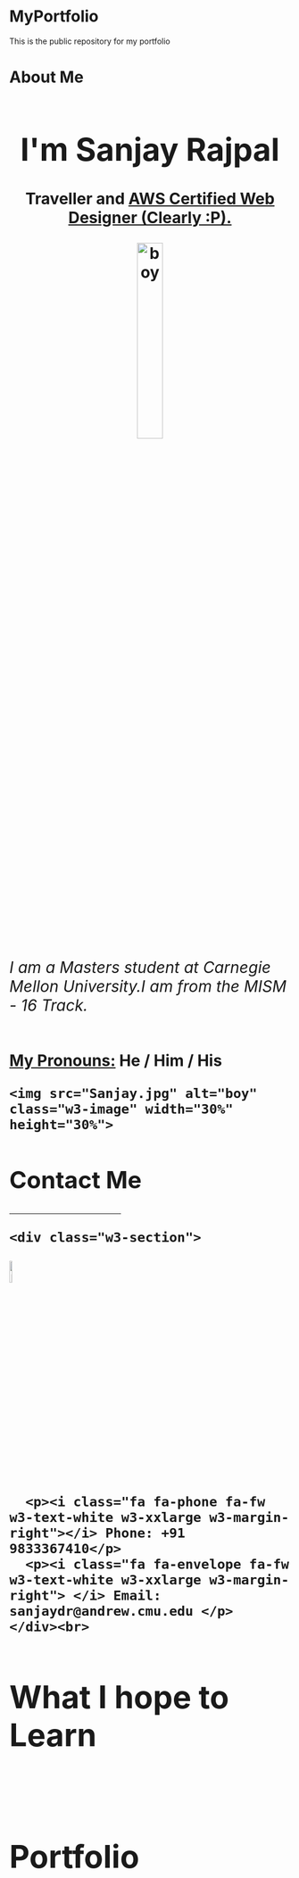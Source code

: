 # MyPortfolio
This is the public repository for my portfolio


<meta charset="UTF-8">
<meta name="viewport" content="width=device-width, initial-scale=1">
<link rel="stylesheet" href="https://www.w3schools.com/w3css/4/w3.css">
<link rel="stylesheet" href="https://fonts.googleapis.com/css?family=Montserrat">
<link rel="stylesheet" href="https://cdnjs.cloudflare.com/ajax/libs/font-awesome/4.7.0/css/font-awesome.min.css">

<body class="w3-black">
<H1> About Me <H1>
<!-- Page Content -->
<div class="w3-padding-large" id="main">
  <!-- Header/Home -->
  <header class="w3-container w3-padding-32 w3-center w3-black" id="home">
    <h1 class="w3-jumbo"><span class="w3-hide-small">I'm</span> Sanjay Rajpal</h1>
    <p>Traveller and <a href="#me" class="w3-hover-text-green" title="Click if you dont trust me">AWS Certified Web Designer (Clearly :P).</a></p>
    <img src="Sanjay.jpg" alt="boy" class="w3-image" width="30%" height="30%">
  </header>
    <h6>I am a Masters student at Carnegie Mellon University.I am from the MISM - 16 Track.</h6>
    <b><u>My Pronouns:</u></b> He / Him / His
    
    <img src="Sanjay.jpg" alt="boy" class="w3-image" width="30%" height="30%">
  
   

  <!-- Contact Section -->
  <div class="w3-padding-64 w3-content w3-text-grey" id="me">
    <h2 class="w3-text-light-grey">Contact Me</h2>
    <hr style="width:200px" class="w3-opacity">

    <div class="w3-section">
<img src="1.png" width="10%" height="10%" alt="Italian Trulli">

   
      <p><i class="fa fa-phone fa-fw w3-text-white w3-xxlarge w3-margin-right"></i> Phone: +91 9833367410</p>
      <p><i class="fa fa-envelope fa-fw w3-text-white w3-xxlarge w3-margin-right"> </i> Email: sanjaydr@andrew.cmu.edu </p>
    </div><br>
    

 

<H1> What I hope to Learn </H1>
<br>
<h1> Portfolio </h1>

